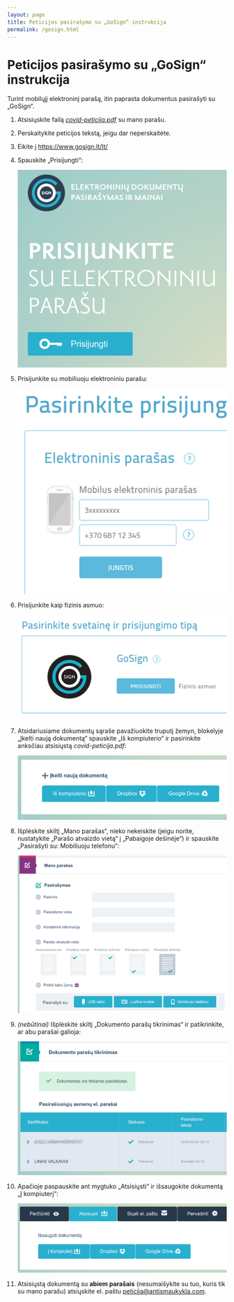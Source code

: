 ```yaml
---
layout: page
title: Peticijos pasirašymo su „GoSign“ instrukcija
permalink: /gosign.html
---
```



# Peticijos pasirašymo su „GoSign“ instrukcija

Turint mobilųjį elektroninį parašą, itin paprasta dokumentus pasirašyti su „GoSign“.

1. Atsisiųskite failą *<a href="covid-peticija.pdf">covid-peticija.pdf</a>* su mano parašu.
2. Perskaitykite peticijos tekstą, jeigu dar neperskaitėte.
3. Eikite į <https://www.gosign.lt/lt/>
4. Spauskite „Prisijungti“:

    ![Mygtukas „Prisijungti“](media/gosign/prisijungti.png)

5. Prisijunkite su mobiliuoju elektroniniu parašu:

    ![Prisijungimas su mobiliuoju elektroniniu parašu](media/gosign/prisijungti-mobilus-parasas.png)

6. Prisijunkite kaip fizinis asmuo:

    ![Prisijungimas kaip fiziniui asmeniui](media/gosign/prisijungti-fizinis-asmuo.png)

7. Atsidariusiame dokumentų sąraše pavažiuokite truputį žemyn, blokelyje „Įkelti naują dokumentą“ spauskite „Iš kompiuterio“ ir pasirinkite anksčiau atsisiųstą *covid-peticija.pdf*:

    ![Peticijos įkėlimas pasirašymui](media/gosign/peticijos-ikelimas-pasirasymui.png)

8. Išplėskite skiltį „Mano parašas“, nieko nekeiskite (jeigu norite, nustatykite „Parašo atvaizdo vietą“ į „Pabaigoje dešinėje“) ir spauskite „Pasirašyti su: Mobiliuoju telefonu“:

    ![Peticijos pasirašymas](media/gosign/peticijos-pasirasymas.png)

9. *(nebūtinai)* Išplėskite skiltį „Dokumento parašų tikrinimas“ ir patikrinkite, ar abu parašai galioja:

    ![Parašų tikrinimas](media/gosign/parasu-tikrinimas.png)

10. Apačioje paspauskite ant mygtuko „Atsisiųsti“ ir išsaugokite dokumentą „Į kompiuterį“:

    ![Pasirašytos peticijos atsisiuntimas](media/gosign/pasirasytos-peticijos-atsisiuntimas.png)

11. Atsisiųstą dokumentą su **abiem parašais** (nesumaišykite su tuo, kuris tik su mano parašu) atsiųskite el. paštu <peticija@antismaukykla.com>.
